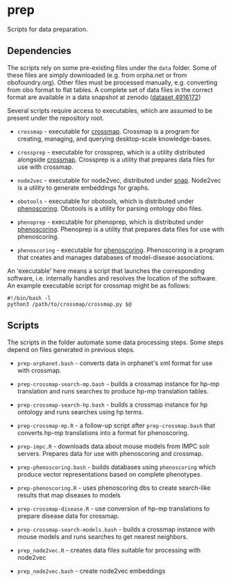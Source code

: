 # prep

Scripts for data preparation. 


## Dependencies 

The scripts rely on some pre-existing files under the `data` folder. Some of
these files are simply downloaded (e.g. from orpha.net or from obofoundry.org). 
Other files must be processed manually, e.g. converting from obo format to
flat tables. A complete set of data files in the correct format are available
in a data snapshot at zenodo ([dataset 4916172](https://zenodo.org/record/4916172))

Several scripts require access to executables, which are assumed to be present 
under the repository root. 

- `crossmap` - executable for [crossmap](https://github.com/tkonopka/crossmap). 
  Crossmap is a program for creating, managing, and querying desktop-scale
  knowledge-bases.

- `crossprep` - executable for crossprep, which is a utility distributed 
  alongside [crossmap](https://github.com/tkonopka/crossmap). Crossprep is a 
  utility that prepares data files for use with crossmap.
  
- `node2vec` - executable for node2vec, distributed under 
  [snap](https://github.com/snap-stanford/snap). Node2vec is a utility to 
  generate embeddings for graphs.

- `obotools` - executable for obotools, which is distributed under 
  [phenoscoring](https://github.com/tkonopka/phenoscoring). Obotools is a
  utility for parsing ontology obo files.

- `phenoprep` - executable for phenoprep, which is distributed under 
  [phenoscoring](https://github.com/tkonopka/phenoscoring). Phenoprep is a 
  utility that prepares data files for use with phenoscoring.

- `phenoscoring` - executable for 
  [phenoscoring](https://github.com/tkonopka/phenoscoring). Phenoscoring
  is a program that creates and manages databases of model-disease 
  associations.

An 'executable' here means a script that launches the corresponding software, 
i.e. internally handles and resolves the location of the software. An example 
executable script for crossmap might be as follows:

```
#!/bin/bash -l
python3 /path/to/crossmap/crossmap.py $@
```


## Scripts

The scripts in the folder automate some data processing steps. Some steps depend
on files generated in previous steps.

- `prep-orphanet.bash` - converts data in orphanet's xml format for use with 
  crossmap.

- `prep-crossmap-search-mp.bash` - builds a crossmap instance for hp-mp 
  translation and runs searches to produce hp-mp translation tables.

- `prep-crossmap-search-hp.bash` - builds a crossmap instance for hp ontology
  and runs searches using hp terms.

- `prep-crossmap-mp.R` - a follow-up script after `prep-crossmap.bash` that 
  converts hp-mp translations into a format for phenoscoring.

- `prep-impc.R` - downloads data about mouse models from IMPC solr servers.
  Prepares data for use with phenoscoring and crossmap.
  
- `prep-phenoscoring.bash` - builds databases using `phenoscoring` which 
  produce vector representations based on complete phenotypes.

- `prep-phenoscoring.R` - uses phenoscoring dbs to create search-like results
  that map diseases to models

- `prep-crossmap-disease.R` - use conversion of hp-mp translations to prepare
  disease data for crossmap.

- `prep-crossmap-search-models.bash` - builds a crossmap instance with mouse
  models and runs searches to get nearest neighbors.
  
- `prep_node2vec.R` - creates data files suitable for processing with node2vec

- `prep_node2vec.bash` - create node2vec embeddings

